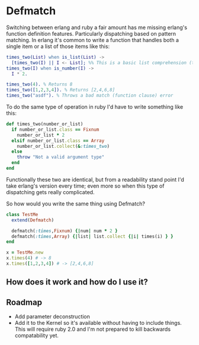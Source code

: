# Defmatch

Switching between erlang and ruby a fair amount has me missing erlang's function definition features. Particularly dispatching based on pattern matching. In erlang it's common to write a function that handles both a single item or a list of those items like this:

```erlang
times_two(List) when is_list(List) ->
  [times_two(I) || I <- List]; %% This is a basic list comprehension (think collect if you're a ruby person)
times_two(I) when is_number(I) ->
  I * 2.

times_two(4). % Returns 8
times_two([1,2,3,4]). % Returns [2,4,6,8]
times_two("asdf"). % Throws a bad match (function clause) error
```

To do the same type of operation in ruby I'd have to write something like this:

```ruby
def times_two(number_or_list)
  if number_or_list.class == Fixnum
    number_or_list * 2
  elsif number_or_list.class == Array
    number_or_list.collect(&:times_two)
  else
    throw "Not a valid argument type"
  end
end
```

Functionally these two are identical, but from a readability stand point I'd take erlang's version every time; even more so when this type of dispatching gets really complicated.

So how would you write the same thing using Defmatch?

```ruby
class TestMe
  extend(Defmatch)

  defmatch(:times,Fixnum) {|num| num * 2 }
  defmatch(:times,Array) {|list| list.collect {|i| times(i) } }
end

x = TestMe.new
x.times(4) # -> 8
x.times([1,2,3,4]) # -> [2,4,6,8]
```

## How does it work and how do I use it?


## Roadmap

* Add parameter deconstruction
* Add it to the Kernel so it's available without having to include things. This will require ruby 2.0 and I'm not prepared to kill backwards compatability yet.
